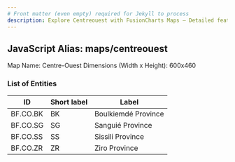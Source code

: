 ```yaml
---
# Front matter (even empty) required for Jekyll to process
description: Explore Centreouest with FusionCharts Maps – Detailed features for seamless integration. Try now & enhance your data visualization today! 
---
```


## JavaScript Alias: maps/centreouest

Map Name: Centre-Ouest
Dimensions (Width x Height): 600x460

### List of Entities

ID | Short label | Label
---|---|---|
BF.CO.BK|BK|Boulkiemdé Province
BF.CO.SG|SG|Sanguié Province
BF.CO.SS|SS|Sissili Province
BF.CO.ZR|ZR|Ziro Province